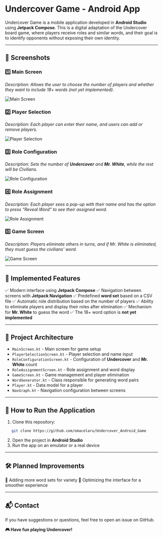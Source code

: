 # Undercover Game - Android App

Undercover Game is a mobile application developed in **Android Studio** using **Jetpack Compose**.
This is a digital adaptation of the Undercover board game, where players receive roles and similar
words, and their goal is to identify opponents without exposing their own identity.

---

## 📸 Screenshots

### 1️⃣ Main Screen

*Description: Allows the user to choose the number of players and whether they want to include 18+
words (not yet implemented).*

![Main Screen](screenshots/main_screen.png)

### 2️⃣ Player Selection

*Description: Each player can enter their name, and users can add or remove players.*

![Player Selection](screenshots/player_selection.png)

### 3️⃣ Role Configuration

*Description: Sets the number of **Undercover** and **Mr. White**, while the rest will be
Civilians.*

![Role Configuration](screenshots/role_configuration.png)

### 4️⃣ Role Assignment

*Description: Each player sees a pop-up with their name and has the option to press "Reveal Word" to
see their assigned word.*

![Role Assignment](screenshots/role_assignment.png)

### 5️⃣ Game Screen

*Description: Players eliminate others in turns, and if Mr. White is eliminated, they must guess the
civilians' word.*

![Game Screen](screenshots/game_screen.png)

---

## 🔧 Implemented Features

✅ Modern interface using **Jetpack Compose**
✅ Navigation between screens with **Jetpack Navigation**
✅ Predefined **word set** based on a CSV file
✅ Automatic role distribution based on the number of players
✅ Ability to eliminate players and display their roles after elimination
✅ Mechanism for **Mr. White** to guess the word
✅ The 18+ word option is **not yet implemented**

---

## 📂 Project Architecture

- `MainScreen.kt` - Main screen for game setup
- `PlayerSelectionScreen.kt` - Player selection and name input
- `RoleConfigurationScreen.kt` - Configuration of **Undercover** and **Mr. White** count
- `RoleAssignmentScreen.kt` - Role assignment and word display
- `GameScreen.kt` - Game management and player elimination
- `WordGenerator.kt` - Class responsible for generating word pairs
- `Player.kt` - Data model for a player
- `NavGraph.kt` - Navigation configuration between screens

---

## 🚀 How to Run the Application

1. Clone this repository:

```sh
   git clone https://github.com/omacelaru/Undercover_Android_Game
```

2. Open the project in **Android Studio**
3. Run the app on an emulator or a real device

---

## 🛠️ Planned Improvements

🔹 Adding more word sets for variety
🔹 Optimizing the interface for a smoother experience

---

## 📬 Contact

If you have suggestions or questions, feel free to open an issue on GitHub.

**🎮 Have fun playing Undercover!**

